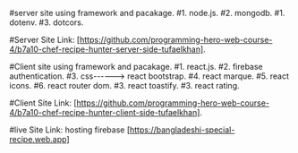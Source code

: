 #server site using framework and pacakage.
#1. node.js.
#2. mongodb.
#1. dotenv.
#3. dotcors.

#Server Site Link: [https://github.com/programming-hero-web-course-4/b7a10-chef-recipe-hunter-server-side-tufaelkhan].

#Client site using framework and pacakage.
#1. react.js.
#2. firebase authentication.
#3. css------> react bootstrap.
#4. react marque.
#5. react icons.
#6. react router dom.
#3. react toastify.
#3. react rating.

#Client Site Link: [https://github.com/programming-hero-web-course-4/b7a10-chef-recipe-hunter-client-side-tufaelkhan].

#live Site Link: hosting firebase [https://bangladeshi-special-recipe.web.app]
